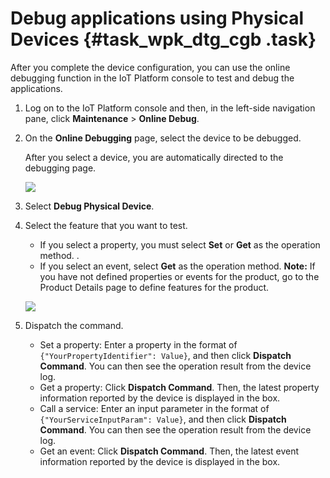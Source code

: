 # Debug applications using Physical Devices {#task_wpk_dtg_cgb .task}

After you complete the device configuration, you can use the online debugging function in the IoT Platform console to test and debug the applications.

1.  Log on to the IoT Platform console and then, in the left-side navigation pane, click **Maintenance** \> **Online Debug**.
2.  On the **Online Debugging** page, select the device to be debugged. 

    After you select a device, you are automatically directed to the debugging page.

    ![](http://static-aliyun-doc.oss-cn-hangzhou.aliyuncs.com/assets/img/79816/155505136334149_en-US.png)

3.  Select **Debug Physical Device**.
4.  Select the feature that you want to test. 

    -   If you select a property, you must select **Set** or **Get** as the operation method. .
    -   If you select an event, select **Get** as the operation method.
    **Note:** If you have not defined properties or events for the product, go to the Product Details page to define features for the product.

    ![](http://static-aliyun-doc.oss-cn-hangzhou.aliyuncs.com/assets/img/79816/155505136334150_en-US.png)

5.  Dispatch the command. 

    -   Set a property: Enter a property in the format of `{"YourPropertyIdentifier": Value}`, and then click **Dispatch Command**. You can then see the operation result from the device log.
    -   Get a property: Click **Dispatch Command**. Then, the latest property information reported by the device is displayed in the box.
    -   Call a service: Enter an input parameter in the format of `{"YourServiceInputParam": Value}`, and then click **Dispatch Command**. You can then see the operation result from the device log.
    -   Get an event: Click **Dispatch Command**. Then, the latest event information reported by the device is displayed in the box.

